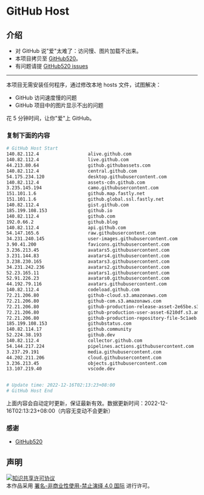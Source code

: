 # GitHub Host
## 介绍
- 对 GitHub 说"爱"太难了：访问慢、图片加载不出来。
- 本项目拷贝至 [GitHub520](https://github.com/521xueweihan/GitHub520)。
- 有问题请提 [GitHub520 issues](https://github.com/521xueweihan/GitHub520/issues/new)

---

本项目无需安装任何程序，通过修改本地 hosts 文件，试图解决：
- GitHub 访问速度慢的问题
- GitHub 项目中的图片显示不出的问题

花 5 分钟时间，让你"爱"上 GitHub。

### 复制下面的内容
```bash
# GitHub Host Start
140.82.112.4                  alive.github.com
140.82.112.4                  live.github.com
44.213.80.64                  github.githubassets.com
140.82.112.4                  central.github.com
54.175.234.120                desktop.githubusercontent.com
140.82.112.4                  assets-cdn.github.com
3.235.145.194                 camo.githubusercontent.com
151.101.1.6                   github.map.fastly.net
151.101.1.6                   github.global.ssl.fastly.net
140.82.112.4                  gist.github.com
185.199.108.153               github.io
140.82.112.4                  github.com
192.0.66.2                    github.blog
140.82.112.4                  api.github.com
54.147.165.6                  raw.githubusercontent.com
34.231.240.145                user-images.githubusercontent.com
3.90.41.200                   favicons.githubusercontent.com
3.236.213.45                  avatars5.githubusercontent.com
3.231.144.83                  avatars4.githubusercontent.com
3.238.230.165                 avatars3.githubusercontent.com
34.231.242.236                avatars2.githubusercontent.com
52.23.165.11                  avatars1.githubusercontent.com
52.91.226.23                  avatars0.githubusercontent.com
44.192.79.116                 avatars.githubusercontent.com
140.82.112.4                  codeload.github.com
72.21.206.80                  github-cloud.s3.amazonaws.com
72.21.206.80                  github-com.s3.amazonaws.com
72.21.206.80                  github-production-release-asset-2e65be.s3.amazonaws.com
72.21.206.80                  github-production-user-asset-6210df.s3.amazonaws.com
72.21.206.80                  github-production-repository-file-5c1aeb.s3.amazonaws.com
185.199.108.153               githubstatus.com
140.82.114.17                 github.community
52.224.38.193                 github.dev
140.82.112.4                  collector.github.com
54.144.217.224                pipelines.actions.githubusercontent.com
3.237.29.191                  media.githubusercontent.com
44.202.211.206                cloud.githubusercontent.com
3.236.213.45                  objects.githubusercontent.com
13.107.219.40                 vscode.dev


# Update time: 2022-12-16T02:13:23+08:00
# GitHub Host End

```
上面内容会自动定时更新，保证最新有效。数据更新时间：2022-12-16T02:13:23+08:00（内容无变动不会更新）

### 感谢

- [GitHub520](https://github.com/521xueweihan/GitHub520)

## 声明
<a rel="license" href="https://creativecommons.org/licenses/by-nc-nd/4.0/deed.zh"><img alt="知识共享许可协议" style="border-width: 0" src="https://licensebuttons.net/l/by-nc-nd/4.0/88x31.png"></a><br>本作品采用 <a rel="license" href="https://creativecommons.org/licenses/by-nc-nd/4.0/deed.zh">署名-非商业性使用-禁止演绎 4.0 国际</a> 进行许可。